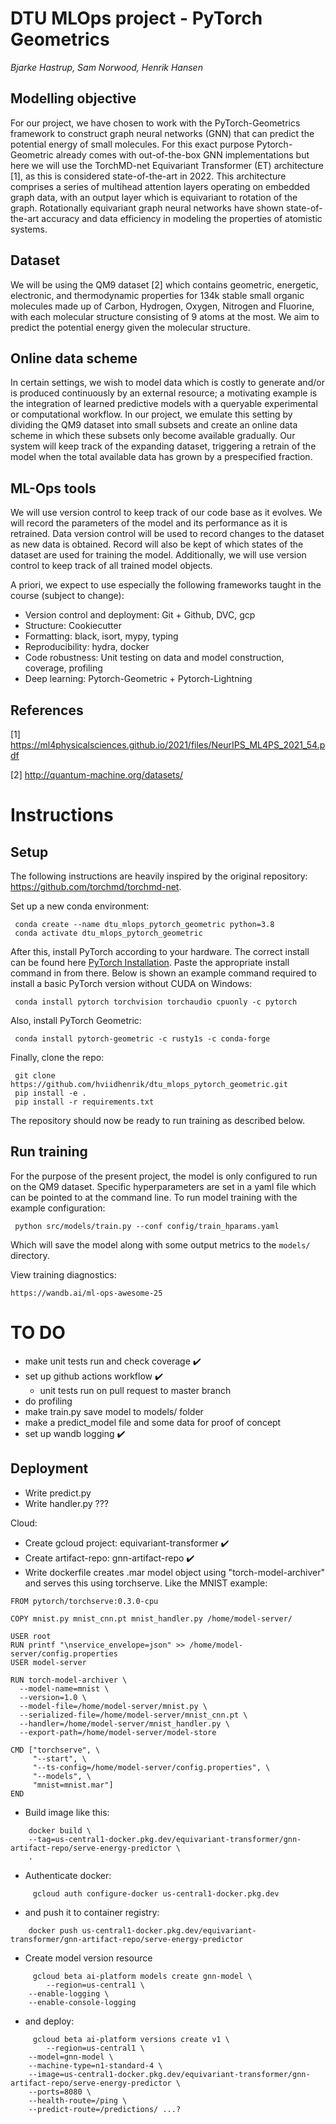 DTU MLOps project - PyTorch Geometrics
==============================
*Bjarke Hastrup, Sam Norwood, Henrik Hansen*

## Modelling objective
For our project, we have chosen to work with the PyTorch-Geometrics framework to construct graph neural networks (GNN) that can predict the potential energy of small molecules. For this exact purpose Pytorch-Geometric already comes with out-of-the-box GNN implementations but here we will use the TorchMD-net Equivariant Transformer (ET) architecture [1], as this is considered state-of-the-art in 2022. This architecture comprises a series of multihead attention layers operating on embedded graph data, with an output layer which is equivariant to rotation of the graph. Rotationally equivariant graph neural networks have shown state-of-the-art accuracy and data efficiency in modeling the properties of atomistic systems.

## Dataset
We will be using the QM9 dataset [2] which contains geometric, energetic, electronic, and thermodynamic properties for 134k stable small organic molecules made up of Carbon, Hydrogen, Oxygen, Nitrogen and Fluorine, with each molecular structure consisting of 9 atoms at the most. We aim to predict the potential energy given the molecular structure.

## Online data scheme
In certain settings, we wish to model data which is costly to generate and/or is produced continuously by an external resource; a motivating example is the integration of learned predictive models with a queryable experimental or computational workflow. In our project, we emulate this setting by dividing the QM9 dataset into small subsets and create an online data scheme in which these subsets only become available gradually. Our system will keep track of the expanding dataset, triggering a retrain of the model when the total available data has grown by a prespecified fraction.

## ML-Ops tools
We will use version control to keep track of our code base as it evolves. We will record the parameters of the model and its performance as it is retrained. Data version control will be used to record changes to the dataset as new data is obtained. Record will also be kept of which states of the dataset are used for training the model. Additionally, we will use version control to keep track of all trained model objects.

A priori, we expect to use especially the following frameworks taught in the course (subject to change):
 - Version control and deployment: Git + Github, DVC, gcp
 - Structure: Cookiecutter
 - Formatting: black, isort, mypy, typing
 - Reproducibility: hydra, docker
 - Code robustness: Unit testing on data and model construction, coverage, profiling
 - Deep learning: Pytorch-Geometric + Pytorch-Lightning

## References
[1] https://ml4physicalsciences.github.io/2021/files/NeurIPS_ML4PS_2021_54.pdf

[2] http://quantum-machine.org/datasets/

# Instructions
## Setup
The following instructions are heavily inspired by the original repository: 
https://github.com/torchmd/torchmd-net.

Set up a new conda environment:

     conda create --name dtu_mlops_pytorch_geometric python=3.8
     conda activate dtu_mlops_pytorch_geometric

After this, install PyTorch according to your hardware. The correct install can be 
found here
[PyTorch Installation](https://pytorch.org/get-started/locally/#start-locally). Paste
the appropriate install command in from there. Below is shown an example command 
required to install a basic PyTorch version without CUDA on Windows: 

     conda install pytorch torchvision torchaudio cpuonly -c pytorch

Also, install PyTorch Geometric: 

     conda install pytorch-geometric -c rusty1s -c conda-forge

Finally, clone the repo:

     git clone https://github.com/hviidhenrik/dtu_mlops_pytorch_geometric.git
     pip install -e .
     pip install -r requirements.txt
      
The repository should now be ready to run training as described below.

## Run training
For the purpose of the present project, the model is only configured to run on the QM9 
dataset. Specific hyperparameters are set in a yaml file which can be pointed to at the
command line. To run model training with the example configuration:

     python src/models/train.py --conf config/train_hparams.yaml

Which will save the model along with some output metrics to the `models/` directory.

View training diagnostics:

	https://wandb.ai/ml-ops-awesome-25

# TO DO
 - make unit tests run and check coverage :heavy_check_mark:
 - set up github actions workflow :heavy_check_mark:
     - unit tests run on pull request to master branch 
 - do profiling
 - make train.py save model to models/ folder
 - make a predict_model file and some data for proof of concept
 - set up wandb logging :heavy_check_mark:

## Deployment
 - Write predict.py
 - Write handler.py ???
 
 Cloud:
 - Create gcloud project: equivariant-transformer :heavy_check_mark:
 - Create artifact-repo: gnn-artifact-repo :heavy_check_mark:
 - Write dockerfile creates .mar model object using "torch-model-archiver"
   and serves this using torchserve. Like the MNIST example:


```
FROM pytorch/torchserve:0.3.0-cpu

COPY mnist.py mnist_cnn.pt mnist_handler.py /home/model-server/

USER root
RUN printf "\nservice_envelope=json" >> /home/model-server/config.properties
USER model-server

RUN torch-model-archiver \
  --model-name=mnist \
  --version=1.0 \
  --model-file=/home/model-server/mnist.py \
  --serialized-file=/home/model-server/mnist_cnn.pt \
  --handler=/home/model-server/mnist_handler.py \
  --export-path=/home/model-server/model-store

CMD ["torchserve", \
     "--start", \
     "--ts-config=/home/model-server/config.properties", \
     "--models", \
     "mnist=mnist.mar"]
END
```


 - Build image like this:

```     
    docker build \
    --tag=us-central1-docker.pkg.dev/equivariant-transformer/gnn-artifact-repo/serve-energy-predictor \
    .
```
- Authenticate docker:
```
     gcloud auth configure-docker us-central1-docker.pkg.dev
```

 - and push it to container registry:
```
    docker push us-central1-docker.pkg.dev/equivariant-transformer/gnn-artifact-repo/serve-energy-predictor
```

 - Create model version resource
```
     gcloud beta ai-platform models create gnn-model \
     	--region=us-central1 \
	--enable-logging \
	--enable-console-logging
 ```
 - and deploy:
```
     gcloud beta ai-platform versions create v1 \
     	--region=us-central1 \
	--model=gnn-model \
	--machine-type=n1-standard-4 \
	--image=us-central1-docker.pkg.dev/equivariant-transformer/gnn-artifact-repo/serve-energy-predictor \
	--ports=8080 \
	--health-route=/ping \
	--predict-route=/predictions/ ...?
```
